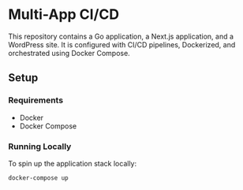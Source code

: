 # Multi-App CI/CD

This repository contains a Go application, a Next.js application, and a WordPress site. It is configured with CI/CD pipelines, Dockerized, and orchestrated using Docker Compose.

## Setup

### Requirements

- Docker
- Docker Compose

### Running Locally

To spin up the application stack locally:

```sh
docker-compose up
